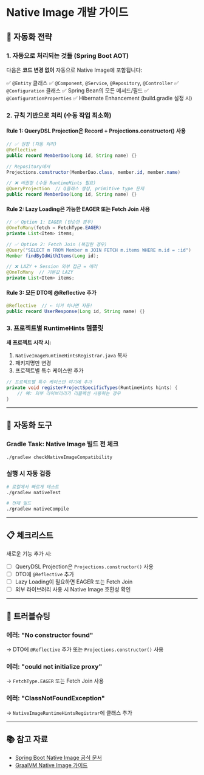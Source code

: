 # Native Image 개발 가이드

## 🎯 자동화 전략

### 1. 자동으로 처리되는 것들 (Spring Boot AOT)
다음은 **코드 변경 없이** 자동으로 Native Image에 포함됩니다:

✅ `@Entity` 클래스
✅ `@Component`, `@Service`, `@Repository`, `@Controller`
✅ `@Configuration` 클래스
✅ Spring Bean의 모든 메서드/필드
✅ `@ConfigurationProperties`
✅ Hibernate Enhancement (build.gradle 설정 시)

### 2. 규칙 기반으로 처리 (수동 작업 최소화)

#### Rule 1: QueryDSL Projection은 Record + Projections.constructor() 사용
```java
// ✅ 권장 (자동 처리)
@Reflective
public record MemberDao(Long id, String name) {}

// Repository에서
Projections.constructor(MemberDao.class, member.id, member.name)
```

```java
// ❌ 비권장 (수동 RuntimeHints 필요)
@QueryProjection  // Q클래스 생성, primitive type 문제
public record MemberDao(Long id, String name) {}
```

#### Rule 2: Lazy Loading은 가능한 EAGER 또는 Fetch Join 사용
```java
// ✅ Option 1: EAGER (단순한 경우)
@OneToMany(fetch = FetchType.EAGER)
private List<Item> items;

// ✅ Option 2: Fetch Join (복잡한 경우)
@Query("SELECT m FROM Member m JOIN FETCH m.items WHERE m.id = :id")
Member findByIdWithItems(Long id);
```

```java
// ❌ LAZY + Session 외부 접근 = 에러
@OneToMany  // 기본값 LAZY
private List<Item> items;
```

#### Rule 3: 모든 DTO에 @Reflective 추가
```java
@Reflective  // ← 이거 하나면 자동!
public record UserResponse(Long id, String name) {}
```

### 3. 프로젝트별 RuntimeHints 템플릿

**새 프로젝트 시작 시:**
1. `NativeImageRuntimeHintsRegistrar.java` 복사
2. 패키지명만 변경
3. 프로젝트별 특수 케이스만 추가

```java
// 프로젝트별 특수 케이스만 여기에 추가
private void registerProjectSpecificTypes(RuntimeHints hints) {
    // 예: 외부 라이브러리가 리플렉션 사용하는 경우
}
```

---

## 🔧 자동화 도구

### Gradle Task: Native Image 빌드 전 체크
```bash
./gradlew checkNativeImageCompatibility
```

### 실행 시 자동 검증
```bash
# 로컬에서 빠르게 테스트
./gradlew nativeTest

# 전체 빌드
./gradlew nativeCompile
```

---

## 📋 체크리스트

새로운 기능 추가 시:

- [ ] QueryDSL Projection은 `Projections.constructor()` 사용
- [ ] DTO에 `@Reflective` 추가
- [ ] Lazy Loading이 필요하면 EAGER 또는 Fetch Join
- [ ] 외부 라이브러리 사용 시 Native Image 호환성 확인

---

## 🚨 트러블슈팅

### 에러: "No constructor found"
→ DTO에 `@Reflective` 추가 또는 `Projections.constructor()` 사용

### 에러: "could not initialize proxy"
→ `FetchType.EAGER` 또는 Fetch Join 사용

### 에러: "ClassNotFoundException"
→ `NativeImageRuntimeHintsRegistrar`에 클래스 추가

---

## 📚 참고 자료

- [Spring Boot Native Image 공식 문서](https://docs.spring.io/spring-boot/docs/current/reference/html/native-image.html)
- [GraalVM Native Image 가이드](https://www.graalvm.org/latest/reference-manual/native-image/)
